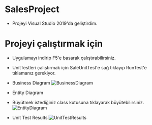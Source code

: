 # SalesProject

- Projeyi Visual Studio 2019'da geliştirdim.

# Projeyi çalıştırmak için
- Uygulamayı indirip F5'e basarak çalıştırabilirsiniz.
- UnitTestleri çalıştırmak için SaleUnitTest'e sağ tıklayıp RunTest'e tıklamanız gerekiyor.


- Business Diagram
![BusinessDiagram](https://imgyukle.com/f/2022/04/09/RofBJG.png)
- Entity Diagram
- Büyütmek istediğiniz class kutusuna tıklayarak büyütebilirsiniz.
![EntityDiagram](https://imgyukle.com/f/2022/04/09/Ro0ctf.png)
- Unit Test Results
![UnitTestResults](https://imgyukle.com/f/2022/04/09/Ro778P.png)


